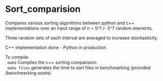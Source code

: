 # Sort_comparision
Compares various sorting algorithms between python and c++ implementations
over an input range of n = 5^1 /- 5^7 random elements.

Three random sets of each interval are averaged to increase stochasticity.  
  
C++ implementation done \- Python in production.  


To compile:  
    ``` make``` Compiles the c++ sorting comparision.  
    ``` make files``` generates the time to sort files in benchmarking (provided /benchmarking exists)  
